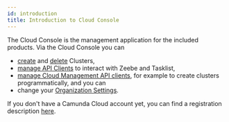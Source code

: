 ```yaml
---
id: introduction
title: Introduction to Cloud Console
---
```


The Cloud Console is the management application for the included products. Via the Cloud Console you can

- [create](./manage-clusters/create-cluster.md) and [delete](./manage-clusters/delete-cluster.md) Clusters,
- [manage API Clients](./manage-clusters/manage-api-clients.md) to interact with Zeebe and Tasklist,
- [manage Cloud Management API clients](./manage-organization/manage-cloud-management-api-clients.md), for example to create clusters programmatically, and you can
- change your [Organization Settings](./manage-organization/organization-settings.md).

If you don't have a Camunda Cloud account yet, you can find a registration description [here](../../guides/getting-started/create-camunda-cloud-account.md).
